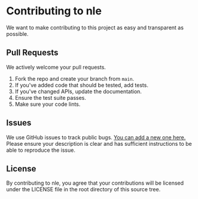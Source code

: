 # Contributing to nle
We want to make contributing to this project as easy and transparent as
possible.

## Pull Requests
We actively welcome your pull requests.

1. Fork the repo and create your branch from `main`.
2. If you've added code that should be tested, add tests.
3. If you've changed APIs, update the documentation.
4. Ensure the test suite passes.
5. Make sure your code lints.

## Issues
We use GitHub issues to track public bugs. [You can add a new one here.](https://github.com/heiner/nle/issues/new/choose)
Please ensure your description is clear and has sufficient instructions
to be able to reproduce the issue.



## License
By contributing to nle, you agree that your contributions will be licensed
under the LICENSE file in the root directory of this source tree.

